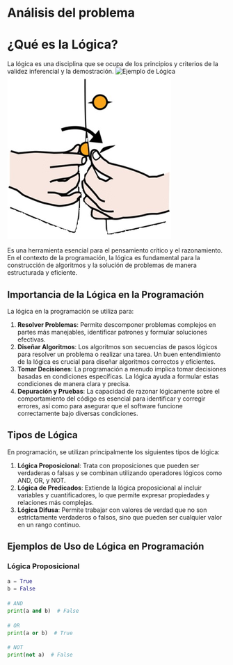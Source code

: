 # Análisis del problema
# ¿Qué es la Lógica?

La lógica es una disciplina que se ocupa de los principios y criterios de la validez inferencial y la demostración. 
 <img src="../Img/Imagen2.jpgg" alt="Ejemplo de Lógica" width="400"/>
![Ejemplo de Lógica](../Img/Imagen2.jpg)

Es una herramienta esencial para el pensamiento crítico y el razonamiento. En el contexto de la programación, la lógica es fundamental para la construcción de algoritmos y la solución de problemas de manera estructurada y eficiente.

## Importancia de la Lógica en la Programación

La lógica en la programación se utiliza para:

1. **Resolver Problemas**: Permite descomponer problemas complejos en partes más manejables, identificar patrones y formular soluciones efectivas.
2. **Diseñar Algoritmos**: Los algoritmos son secuencias de pasos lógicos para resolver un problema o realizar una tarea. Un buen entendimiento de la lógica es crucial para diseñar algoritmos correctos y eficientes.
3. **Tomar Decisiones**: La programación a menudo implica tomar decisiones basadas en condiciones específicas. La lógica ayuda a formular estas condiciones de manera clara y precisa.
4. **Depuración y Pruebas**: La capacidad de razonar lógicamente sobre el comportamiento del código es esencial para identificar y corregir errores, así como para asegurar que el software funcione correctamente bajo diversas condiciones.

## Tipos de Lógica

En programación, se utilizan principalmente los siguientes tipos de lógica:

1. **Lógica Proposicional**: Trata con proposiciones que pueden ser verdaderas o falsas y se combinan utilizando operadores lógicos como AND, OR, y NOT.
2. **Lógica de Predicados**: Extiende la lógica proposicional al incluir variables y cuantificadores, lo que permite expresar propiedades y relaciones más complejas.
3. **Lógica Difusa**: Permite trabajar con valores de verdad que no son estrictamente verdaderos o falsos, sino que pueden ser cualquier valor en un rango continuo.

## Ejemplos de Uso de Lógica en Programación

### Lógica Proposicional

```python
a = True
b = False

# AND
print(a and b)  # False

# OR
print(a or b)  # True

# NOT
print(not a)  # False
